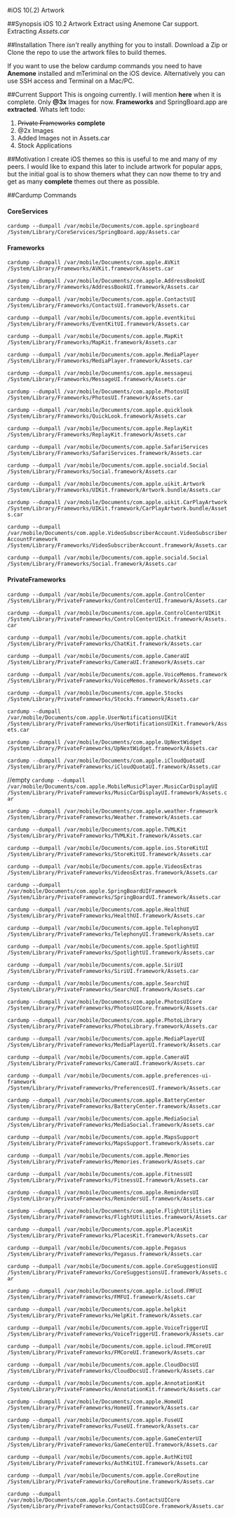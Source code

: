 #iOS 10(.2) Artwork

##Synopsis
iOS 10.2 Artwork Extract using Anemone Car support. 
Extracting *Assets.car*

##Installation
There *isn't* really anything for you to install. Download a Zip or Clone the repo to use the artwork files to build themes.

If you want to use the below cardump commands you need to have **Anemone** installed and mTeriminal on the iOS device. Alternatively you can use SSH access and Terminal on a Mac/PC.

##Current Support
This is ongoing currently. I will mention **here** when it is complete. Only **@3x**  Images for now. **Frameworks** and SpringBoard.app are **extracted**. Whats left todo:

1. ~~Private Frameworks~~ **complete**
2. @2x Images
3. Added Images not in Assets.car
2. Stock Applications

##Motivation
I create iOS themes so this is useful to me and many of my peers. I would like to expand this later to include artwork for popular apps, but the initial goal is to show themers what they can now theme to try and get as many **complete** themes out there as possible.

##Cardump Commands
#### CoreServices
```cardump --dumpall /var/mobile/Documents/com.apple.springboard /System/Library/CoreServices/SpringBoard.app/Assets.car```

#### Frameworks
```cardump --dumpall /var/mobile/Documents/com.apple.AVKit /System/Library/Frameworks/AVKit.framework/Assets.car```

```cardump --dumpall /var/mobile/Documents/com.apple.AddressBookUI /System/Library/Frameworks/AddressBookUI.framework/Assets.car```

```cardump --dumpall /var/mobile/Documents/com.apple.ContactsUI /System/Library/Frameworks/ContactsUI.framework/Assets.car```

```cardump --dumpall /var/mobile/Documents/com.apple.eventkitui /System/Library/Frameworks/EventKitUI.framework/Assets.car```

```cardump --dumpall /var/mobile/Documents/com.apple.MapKit /System/Library/Frameworks/MapKit.framework/Assets.car```

```cardump --dumpall /var/mobile/Documents/com.apple.MediaPlayer /System/Library/Frameworks/MediaPlayer.framework/Assets.car```

```cardump --dumpall /var/mobile/Documents/com.apple.messageui /System/Library/Frameworks/MessageUI.framework/Assets.car```

```cardump --dumpall /var/mobile/Documents/com.apple.PhotosUI /System/Library/Frameworks/PhotosUI.framework/Assets.car```

```cardump --dumpall /var/mobile/Documents/com.apple.quicklook /System/Library/Frameworks/QuickLook.framework/Assets.car```

```cardump --dumpall /var/mobile/Documents/com.apple.ReplayKit /System/Library/Frameworks/ReplayKit.framework/Assets.car```

```cardump --dumpall /var/mobile/Documents/com.apple.SafariServices /System/Library/Frameworks/SafariServices.framework/Assets.car```

```cardump --dumpall /var/mobile/Documents/com.apple.sociald.Social /System/Library/Frameworks/Social.framework/Assets.car```

```cardump --dumpall /var/mobile/Documents/com.apple.uikit.Artwork /System/Library/Frameworks/UIKit.framework/Artwork.bundle/Assets.car```

```cardump --dumpall /var/mobile/Documents/com.apple.uikit.CarPlayArtwork /System/Library/Frameworks/UIKit.framework/CarPlayArtwork.bundle/Assets.car```

```cardump --dumpall /var/mobile/Documents/com.apple.VideoSubscriberAccount.VideoSubscriberAccountFramework /System/Library/Frameworks/VideoSubscriberAccount.framework/Assets.car```

```cardump --dumpall /var/mobile/Documents/com.apple.sociald.Social /System/Library/Frameworks/Social.framework/Assets.car```

#### PrivateFrameworks

```cardump --dumpall /var/mobile/Documents/com.apple.ControlCenter /System/Library/PrivateFrameworks/ControlCenterUI.framework/Assets.car```

```cardump --dumpall /var/mobile/Documents/com.apple.ControlCenterUIKit /System/Library/PrivateFrameworks/ControlCenterUIKit.framework/Assets.car```

```cardump --dumpall /var/mobile/Documents/com.apple.chatkit /System/Library/PrivateFrameworks/ChatKit.framework/Assets.car```

```cardump --dumpall /var/mobile/Documents/com.apple.CameraUI /System/Library/PrivateFrameworks/CameraUI.framework/Assets.car```

```cardump --dumpall /var/mobile/Documents/com.apple.VoiceMemos.framework /System/Library/PrivateFrameworks/VoiceMemos.framework/Assets.car```

```cardump --dumpall /var/mobile/Documents/com.apple.Stocks /System/Library/PrivateFrameworks/Stocks.framework/Assets.car```

```cardump --dumpall /var/mobile/Documents/com.apple.UserNotificationsUIKit /System/Library/PrivateFrameworks/UserNotificationsUIKit.framework/Assets.car```

```cardump --dumpall /var/mobile/Documents/com.apple.UpNextWidget /System/Library/PrivateFrameworks/UpNextWidget.framework/Assets.car```

```cardump --dumpall /var/mobile/Documents/com.apple.iCloudQuotaUI /System/Library/PrivateFrameworks/iCloudQuotaUI.framework/Assets.car```

//empty
```cardump --dumpall /var/mobile/Documents/com.apple.MobileMusicPlayer.MusicCarDisplayUI /System/Library/PrivateFrameworks/MusicCarDisplayUI.framework/Assets.car```

```cardump --dumpall /var/mobile/Documents/com.apple.weather-framework /System/Library/PrivateFrameworks/Weather.framework/Assets.car```

```cardump --dumpall /var/mobile/Documents/com.apple.TVMLKit /System/Library/PrivateFrameworks/TVMLKit.framework/Assets.car```

```cardump --dumpall /var/mobile/Documents/com.apple.ios.StoreKitUI /System/Library/PrivateFrameworks/StoreKitUI.framework/Assets.car```

```cardump --dumpall /var/mobile/Documents/com.apple.VideosExtras /System/Library/PrivateFrameworks/VideosExtras.framework/Assets.car```

```cardump --dumpall /var/mobile/Documents/com.apple.SpringBoardUIFramework /System/Library/PrivateFrameworks/SpringBoardUI.framework/Assets.car```

```cardump --dumpall /var/mobile/Documents/com.apple.HealthUI /System/Library/PrivateFrameworks/HealthUI.framework/Assets.car```

```cardump --dumpall /var/mobile/Documents/com.apple.TelephonyUI /System/Library/PrivateFrameworks/TelephonyUI.framework/Assets.car```

```cardump --dumpall /var/mobile/Documents/com.apple.SpotlightUI /System/Library/PrivateFrameworks/SpotlightUI.framework/Assets.car```

```cardump --dumpall /var/mobile/Documents/com.apple.SiriUI /System/Library/PrivateFrameworks/SiriUI.framework/Assets.car```

```cardump --dumpall /var/mobile/Documents/com.apple.SearchUI /System/Library/PrivateFrameworks/SearchUI.framework/Assets.car```

```cardump --dumpall /var/mobile/Documents/com.apple.PhotosUICore /System/Library/PrivateFrameworks/PhotosUICore.framework/Assets.car```

```cardump --dumpall /var/mobile/Documents/com.apple.PhotoLibrary /System/Library/PrivateFrameworks/PhotoLibrary.framework/Assets.car```

```cardump --dumpall /var/mobile/Documents/com.apple.MediaPlayerUI /System/Library/PrivateFrameworks/MediaPlayerUI.framework/Assets.car```

```cardump --dumpall /var/mobile/Documents/com.apple.CameraUI /System/Library/PrivateFrameworks/CameraUI.framework/Assets.car```

```cardump --dumpall /var/mobile/Documents/com.apple.preferences-ui-framework /System/Library/PrivateFrameworks/PreferencesUI.framework/Assets.car```

```cardump --dumpall /var/mobile/Documents/com.apple.BatteryCenter /System/Library/PrivateFrameworks/BatteryCenter.framework/Assets.car```

```cardump --dumpall /var/mobile/Documents/com.apple.MediaSocial /System/Library/PrivateFrameworks/MediaSocial.framework/Assets.car```

```cardump --dumpall /var/mobile/Documents/com.apple.MapsSupport /System/Library/PrivateFrameworks/MapsSupport.framework/Assets.car```

```cardump --dumpall /var/mobile/Documents/com.apple.Memories /System/Library/PrivateFrameworks/Memories.framework/Assets.car```

```cardump --dumpall /var/mobile/Documents/com.apple.FitnessUI /System/Library/PrivateFrameworks/FitnessUI.framework/Assets.car```

```cardump --dumpall /var/mobile/Documents/com.apple.RemindersUI /System/Library/PrivateFrameworks/RemindersUI.framework/Assets.car```

```cardump --dumpall /var/mobile/Documents/com.apple.FlightUtilities /System/Library/PrivateFrameworks/FlightUtilities.framework/Assets.car```

```cardump --dumpall /var/mobile/Documents/com.apple.PlacesKit /System/Library/PrivateFrameworks/PlacesKit.framework/Assets.car```

```cardump --dumpall /var/mobile/Documents/com.apple.Pegasus /System/Library/PrivateFrameworks/Pegasus.framework/Assets.car```

```cardump --dumpall /var/mobile/Documents/com.apple.CoreSuggestionsUI /System/Library/PrivateFrameworks/CoreSuggestionsUI.framework/Assets.car```

```cardump --dumpall /var/mobile/Documents/com.apple.icloud.FMFUI /System/Library/PrivateFrameworks/FMFUI.framework/Assets.car```

```cardump --dumpall /var/mobile/Documents/com.apple.helpkit /System/Library/PrivateFrameworks/HelpKit.framework/Assets.car```

```cardump --dumpall /var/mobile/Documents/com.apple.VoiceTriggerUI /System/Library/PrivateFrameworks/VoiceTriggerUI.framework/Assets.car```

```cardump --dumpall /var/mobile/Documents/com.apple.icloud.FMCoreUI /System/Library/PrivateFrameworks/FMCoreUI.framework/Assets.car```

```cardump --dumpall /var/mobile/Documents/com.apple.CloudDocsUI /System/Library/PrivateFrameworks/CloudDocsUI.framework/Assets.car```

```cardump --dumpall /var/mobile/Documents/com.apple.AnnotationKit /System/Library/PrivateFrameworks/AnnotationKit.framework/Assets.car```

```cardump --dumpall /var/mobile/Documents/com.apple.HomeUI /System/Library/PrivateFrameworks/HomeUI.framework/Assets.car```

```cardump --dumpall /var/mobile/Documents/com.apple.FuseUI /System/Library/PrivateFrameworks/FuseUI.framework/Assets.car```

```cardump --dumpall /var/mobile/Documents/com.apple.GameCenterUI /System/Library/PrivateFrameworks/GameCenterUI.framework/Assets.car```

```cardump --dumpall /var/mobile/Documents/com.apple.AuthKitUI /System/Library/PrivateFrameworks/AuthKitUI.framework/Assets.car```

```cardump --dumpall /var/mobile/Documents/com.apple.CoreRoutine /System/Library/PrivateFrameworks/CoreRoutine.framework/Assets.car```

```cardump --dumpall /var/mobile/Documents/com.apple.Contacts.ContactsUICore /System/Library/PrivateFrameworks/ContactsUICore.framework/Assets.car```
